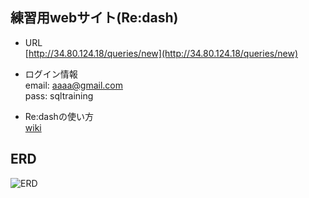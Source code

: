 ## 練習用webサイト(Re:dash)
- URL  
[http://34.80.124.18/queries/new](http://34.80.124.18/queries/new)

- ログイン情報  
email: aaaa@gmail.com  
pass: sqltraining  

- Re:dashの使い方  
[wiki](https://github.com/YokoMasa/sql-traning/wiki/Re:dash%E3%81%AE%E4%BD%BF%E3%81%84%E6%96%B9)

## ERD
![ERD](https://raw.githubusercontent.com/YokoMasa/sql-traning/master/images/erd.png)
